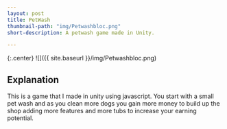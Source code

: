 ```yaml
---
layout: post
title: PetWash
thumbnail-path: "img/Petwashbloc.png"
short-description: A petwash game made in Unity.

---
```


{:.center}
![]({{ site.baseurl }}/img/Petwashbloc.png)

## Explanation

This is a game that I made in unity using javascript. You start with a small pet wash and as you clean more dogs you gain more money to build up the shop adding more features and more tubs to increase your earning potential.
